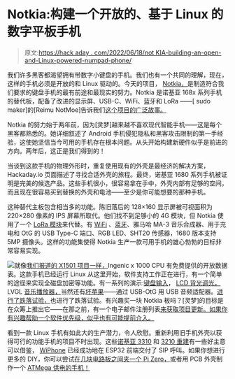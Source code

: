 # Notkia:构建一个开放的、基于 Linux 的数字平板手机

> 原文:[https://hack aday . com/2022/06/18/not KIA-building-an-open-and-Linux-powered-numpad-phone/](https://hackaday.com/2022/06/18/notkia-building-an-open-and-linux-powered-numpad-phone/)

我们许多黑客都渴望拥有带数字小键盘的手机。我们也有一个共同的理解，现在，这样的手机必须是开放的和 Linux 驱动的。今天的项目， [Notkia，](https://hackaday.io/project/185645-notkia)是制造符合我们要求的键盘手机的最有前途和最现实的努力。Notkia 是诺基亚 168x 系列手机的替代板，配备了改进的显示屏、USB-C、WiFi、蓝牙和 LoRa ——[ sudo maker]的[Reimu NotMoe]告诉我们[这个项目的广泛故事。](https://hackaday.io/project/185645-notkia/details)

Notkia 的努力始于两年前，因为[灵梦]越来越不喜欢现代智能手机——这是每个黑客都熟悉的。她详细叙述了 Android 手机侵犯隐私和黑客攻击限制的第一手经验，这使她坚信当今可用的手机存在根本问题。从头开始构建新硬件似乎是前进的方向。两年后，这正是我们得到的！

当谈到这款手机的物理外形时，重复使用现有的外壳是最经济的解决方案，Hackaday.io 页面描述了寻找合适外壳的旅程。最终，诺基亚 1680 系列手机被证明是完美的候选产品。这些手机很小，很容易拿在手中，外壳内部有足够的空间，而且现在很容易买到替换的外壳和电池——至少是你可能想要的那种手机。

这种替代主板包含相当多的功能。陈旧落后的 128×160 显示屏被可视面积为 220×280 像素的 IPS 屏幕所取代。他们找不到足够小的 4G 模块，但 Notkia 使用了一个 [LoRa 模块](https://twitter.com/ReimuNotMoe/status/1535706889425543168)来代替。有 [WiFi](https://twitter.com/ReimuNotMoe/status/1537035854681559041) 、[蓝牙](https://twitter.com/ReimuNotMoe/status/1537339414493294594)、雅马哈 MA-3 音乐合成器、用于充电和 OtG 的 USB Type-C 端口、RGB LED、SHT20 传感器，1680 版本支持 5MP 摄像头。这样的功能集使得 Notkia 生产一款可用手机的雄心勃勃的目标非常容易实现。

![](../Images/12beab4900a9d67934fa65253b1da55b.png)就像[我们报道的 X1501 项目一样，](https://hackaday.com/2022/06/05/new-part-day-x1501-makes-for-a-tiny-and-open-linux-som/)Ingenic x 1000 CPU 有免费提供的开放数据表。这款手机已经运行 Linux 从这里开始，软件支持工作正在进行，有一个简单的途径来实现全磁盘加密等功能。有一系列的演示:[键盘输入](https://twitter.com/ReimuNotMoe/status/1532632301074452480)， [LCD 背光调光，](https://twitter.com/ClassicOldSong/status/1533042915261358081) LVGL [音乐播放器，](https://twitter.com/ReimuNotMoe/status/1527010359348973568)当然还有[坏苹果](https://twitter.com/ClassicOldSong/status/1531946930669924352)——通过 USB-OtG 用 USB 音频适配器。[进行了跌落试验，](https://twitter.com/ReimuNotMoe/status/1536427686939176960)也进行了跌落试验。有兴趣买一块 Notkia 板吗？[灵梦]的目标是在众筹上推出它——在那之前，有一个电子邮件注册列表[来获取项目更新。如果你有兴趣帮助一个软件优先级，似乎也有可能提前介入。](https://mailchi.mp/803fa91c2178/notkia-updates)

看到一款 Linux 手机有如此大的生产潜力，令人欣慰。重新利用旧手机外壳以获得可行的功能手机的项目不时出现。这些[诺基亚 3310](https://hackaday.com/2018/07/22/ihc-badge-its-not-quite-a-nokia/) 和 [3210 重建](https://hackaday.com/2017/09/12/hackaday-prize-entry-retrofit-a-nokia/)有一些好主意可以借鉴， [WiPhone](https://hackaday.com/2019/04/03/phone-for-hackers-launches-a-crowdfunding-campaign/) 已经成功地在 ESP32 前端交付了 SIP 呼叫。如果你想进行更多的 DIY，你可以尝试[在几块电路板之间夹一个 Pi Zero，](https://hackaday.com/2017/09/19/hackaday-prize-entry-the-50-raspberry-pi-smartphone/)或者用 PCB 外壳制作一个 [ATMega 供电的手机！](https://hackaday.com/2016/11/28/building-beautiful-cell-phones-out-of-fr4/)